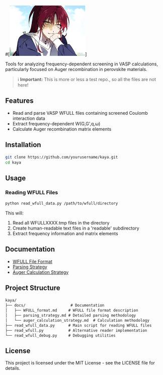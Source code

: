 #[![Kaya - Screening Analysis Tool](docs/kaya.jpg "Kaya")]

Tools for analyzing frequency-dependent screening in VASP calculations, particularly focused on Auger recombination in perovskite materials.

> ℹ️ **Important:** This is more or less a test repo., so all the files are not here!

## Features

- Read and parse VASP WFULL files containing screened Coulomb interaction data
- Extract frequency-dependent W(G,G',q,ω)
- Calculate Auger recombination matrix elements

## Installation

```bash
git clone https://github.com/yourusername/kaya.git
cd kaya
```

## Usage

### Reading WFULL Files
```bash
python read_wfull_data.py /path/to/wfull/directory
```

This will:
1. Read all WFULLXXXX.tmp files in the directory
2. Create human-readable text files in a 'readable' subdirectory
3. Extract frequency information and matrix elements

## Documentation

- [WFULL File Format](docs/WFULL_format.md)
- [Parsing Strategy](docs/parsing_strategy.md)
- [Auger Calculation Strategy](docs/auger_calculation_strategy.md)

## Project Structure

```
kaya/
├── docs/                    # Documentation
│   ├── WFULL_format.md     # WFULL file format description
│   ├── parsing_strategy.md # Detailed parsing methodology
│   └── auger_calculation_strategy.md  # Calculation methodology
├── read_wfull_data.py      # Main script for reading WFULL files
├── read_wfull.py           # Alternative reader implementation
└── read_wfull_debug.py     # Debugging utilities
```

## License

This project is licensed under the MIT License - see the LICENSE file for details.
